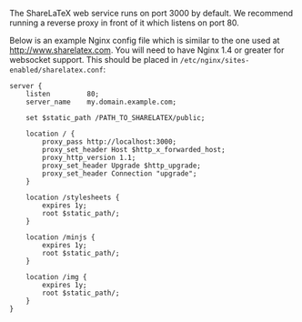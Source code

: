 The ShareLaTeX web service runs on port 3000 by default. We recommend running a reverse proxy in front of it which listens on port 80.

Below is an example Nginx config file which is similar to the one used at http://www.sharelatex.com. You will need to have Nginx 1.4 or greater for websocket support. This should be placed in `/etc/nginx/sites-enabled/sharelatex.conf`:

```
server {
	listen         80;
	server_name    my.domain.example.com;

	set $static_path /PATH_TO_SHARELATEX/public;

	location / {
		proxy_pass http://localhost:3000;
		proxy_set_header Host $http_x_forwarded_host;
		proxy_http_version 1.1;
		proxy_set_header Upgrade $http_upgrade;
		proxy_set_header Connection "upgrade";
	}

	location /stylesheets {
		expires 1y;
		root $static_path/;
	}

	location /minjs {
		expires 1y;
		root $static_path/;
	}

	location /img {
		expires 1y;
		root $static_path/;
	}
}
```